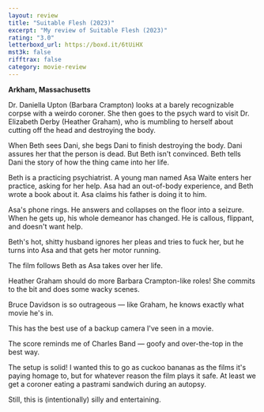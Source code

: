 ```yaml
---
layout: review
title: "Suitable Flesh (2023)"
excerpt: "My review of Suitable Flesh (2023)"
rating: "3.0"
letterboxd_url: https://boxd.it/6tUiHX
mst3k: false
rifftrax: false
category: movie-review
---
```


<b>Arkham, Massachusetts</b>

Dr. Daniella Upton (Barbara Crampton) looks at a barely recognizable corpse with a weirdo coroner. She then goes to the psych ward to visit Dr. Elizabeth Derby (Heather Graham), who is mumbling to herself about cutting off the head and destroying the body.

When Beth sees Dani, she begs Dani to finish destroying the body. Dani assures her that the person is dead. But Beth isn't convinced. Beth tells Dani the story of how the thing came into her life.

Beth is a practicing psychiatrist. A young man named Asa Waite enters her practice, asking for her help. Asa had an out-of-body experience, and Beth wrote a book about it. Asa claims his father is doing it to him.

Asa's phone rings. He answers and collapses on the floor into a seizure. When he gets up, his whole demeanor has changed. He is callous, flippant, and doesn't want help.

Beth's hot, shitty husband ignores her pleas and tries to fuck her, but he turns into Asa and that gets her motor running.

The film follows Beth as Asa takes over her life.

Heather Graham should do more Barbara Crampton-like roles! She commits to the bit and does some wacky scenes.

Bruce Davidson is so outrageous — like Graham, he knows exactly what movie he's in.

This has the best use of a backup camera I've seen in a movie.

The score reminds me of Charles Band — goofy and over-the-top in the best way.

The setup is solid! I wanted this to go as cuckoo bananas as the films it's paying homage to, but for whatever reason the film plays it safe. At least we get a coroner eating a pastrami sandwich during an autopsy.

Still, this is (intentionally) silly and entertaining.
